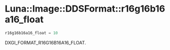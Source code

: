 # Luna::Image::DDSFormat::r16g16b16a16_float

```c++
r16g16b16a16_float = 10
```

DXGI_FORMAT_R16G16B16A16_FLOAT. 

